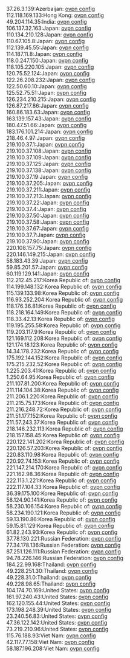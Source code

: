 37.26.3.139:Azerbaijan: [ovpn config](vpn/37_26_3_139.ovpn)  
112.118.169.133:Hong Kong: [ovpn config](vpn/112_118_169_133.ovpn)  
49.204.114.35:India: [ovpn config](vpn/49_204_114_35.ovpn)  
106.137.32.163:Japan: [ovpn config](vpn/106_137_32_163.ovpn)  
110.134.210.128:Japan: [ovpn config](vpn/110_134_210_128.ovpn)  
110.67.105.8:Japan: [ovpn config](vpn/110_67_105_8.ovpn)  
112.139.45.55:Japan: [ovpn config](vpn/112_139_45_55.ovpn)  
114.187.11.8:Japan: [ovpn config](vpn/114_187_11_8.ovpn)  
118.0.247.150:Japan: [ovpn config](vpn/118_0_247_150.ovpn)  
118.105.220.105:Japan: [ovpn config](vpn/118_105_220_105.ovpn)  
120.75.52.124:Japan: [ovpn config](vpn/120_75_52_124.ovpn)  
122.26.208.232:Japan: [ovpn config](vpn/122_26_208_232.ovpn)  
122.50.60.10:Japan: [ovpn config](vpn/122_50_60_10.ovpn)  
125.52.75.51:Japan: [ovpn config](vpn/125_52_75_51.ovpn)  
126.234.210.215:Japan: [ovpn config](vpn/126_234_210_215.ovpn)  
126.87.217.86:Japan: [ovpn config](vpn/126_87_217_86.ovpn)  
160.86.183.63:Japan: [ovpn config](vpn/160_86_183_63.ovpn)  
163.139.157.43:Japan: [ovpn config](vpn/163_139_157_43.ovpn)  
180.47.51.66:Japan: [ovpn config](vpn/180_47_51_66.ovpn)  
183.176.101.214:Japan: [ovpn config](vpn/183_176_101_214.ovpn)  
218.46.4.97:Japan: [ovpn config](vpn/218_46_4_97.ovpn)  
219.100.37.1:Japan: [ovpn config](vpn/219_100_37_1.ovpn)  
219.100.37.108:Japan: [ovpn config](vpn/219_100_37_108.ovpn)  
219.100.37.109:Japan: [ovpn config](vpn/219_100_37_109.ovpn)  
219.100.37.125:Japan: [ovpn config](vpn/219_100_37_125.ovpn)  
219.100.37.138:Japan: [ovpn config](vpn/219_100_37_138.ovpn)  
219.100.37.19:Japan: [ovpn config](vpn/219_100_37_19.ovpn)  
219.100.37.205:Japan: [ovpn config](vpn/219_100_37_205.ovpn)  
219.100.37.211:Japan: [ovpn config](vpn/219_100_37_211.ovpn)  
219.100.37.213:Japan: [ovpn config](vpn/219_100_37_213.ovpn)  
219.100.37.22:Japan: [ovpn config](vpn/219_100_37_22.ovpn)  
219.100.37.4:Japan: [ovpn config](vpn/219_100_37_4.ovpn)  
219.100.37.50:Japan: [ovpn config](vpn/219_100_37_50.ovpn)  
219.100.37.58:Japan: [ovpn config](vpn/219_100_37_58.ovpn)  
219.100.37.67:Japan: [ovpn config](vpn/219_100_37_67.ovpn)  
219.100.37.7:Japan: [ovpn config](vpn/219_100_37_7.ovpn)  
219.100.37.90:Japan: [ovpn config](vpn/219_100_37_90.ovpn)  
220.108.157.75:Japan: [ovpn config](vpn/220_108_157_75.ovpn)  
220.146.149.215:Japan: [ovpn config](vpn/220_146_149_215.ovpn)  
58.183.43.39:Japan: [ovpn config](vpn/58_183_43_39.ovpn)  
59.85.201.57:Japan: [ovpn config](vpn/59_85_201_57.ovpn)  
60.119.129.141:Japan: [ovpn config](vpn/60_119_129_141.ovpn)  
112.212.45.217:Korea Republic of: [ovpn config](vpn/112_212_45_217.ovpn)  
114.199.148.132:Korea Republic of: [ovpn config](vpn/114_199_148_132.ovpn)  
115.139.133.98:Korea Republic of: [ovpn config](vpn/115_139_133_98.ovpn)  
116.93.252.204:Korea Republic of: [ovpn config](vpn/116_93_252_204.ovpn)  
118.176.36.81:Korea Republic of: [ovpn config](vpn/118_176_36_81.ovpn)  
118.218.164.149:Korea Republic of: [ovpn config](vpn/118_218_164_149.ovpn)  
118.33.42.13:Korea Republic of: [ovpn config](vpn/118_33_42_13.ovpn)  
119.195.255.58:Korea Republic of: [ovpn config](vpn/119_195_255_58.ovpn)  
119.203.117.9:Korea Republic of: [ovpn config](vpn/119_203_117_9.ovpn)  
121.169.112.208:Korea Republic of: [ovpn config](vpn/121_169_112_208.ovpn)  
121.174.18.123:Korea Republic of: [ovpn config](vpn/121_174_18_123.ovpn)  
14.34.178.232:Korea Republic of: [ovpn config](vpn/14_34_178_232.ovpn)  
175.192.144.152:Korea Republic of: [ovpn config](vpn/175_192_144_152.ovpn)  
175.215.232.52:Korea Republic of: [ovpn config](vpn/175_215_232_52.ovpn)  
1.225.203.41:Korea Republic of: [ovpn config](vpn/1_225_203_41.ovpn)  
1.250.64.95:Korea Republic of: [ovpn config](vpn/1_250_64_95.ovpn)  
211.107.81.200:Korea Republic of: [ovpn config](vpn/211_107_81_200.ovpn)  
211.114.104.38:Korea Republic of: [ovpn config](vpn/211_114_104_38.ovpn)  
211.206.1.220:Korea Republic of: [ovpn config](vpn/211_206_1_220.ovpn)  
211.215.75.173:Korea Republic of: [ovpn config](vpn/211_215_75_173.ovpn)  
211.216.248.72:Korea Republic of: [ovpn config](vpn/211_216_248_72.ovpn)  
211.51.177.152:Korea Republic of: [ovpn config](vpn/211_51_177_152.ovpn)  
211.57.243.37:Korea Republic of: [ovpn config](vpn/211_57_243_37.ovpn)  
218.146.232.113:Korea Republic of: [ovpn config](vpn/218_146_232_113.ovpn)  
218.157.158.45:Korea Republic of: [ovpn config](vpn/218_157_158_45.ovpn)  
220.122.141.202:Korea Republic of: [ovpn config](vpn/220_122_141_202.ovpn)  
220.126.57.203:Korea Republic of: [ovpn config](vpn/220_126_57_203.ovpn)  
220.83.110.98:Korea Republic of: [ovpn config](vpn/220_83_110_98.ovpn)  
220.92.74.153:Korea Republic of: [ovpn config](vpn/220_92_74_153.ovpn)  
221.147.214.170:Korea Republic of: [ovpn config](vpn/221_147_214_170.ovpn)  
221.162.98.36:Korea Republic of: [ovpn config](vpn/221_162_98_36.ovpn)  
222.113.1.221:Korea Republic of: [ovpn config](vpn/222_113_1_221.ovpn)  
222.117.104.33:Korea Republic of: [ovpn config](vpn/222_117_104_33.ovpn)  
36.39.175.100:Korea Republic of: [ovpn config](vpn/36_39_175_100.ovpn)  
58.124.90.141:Korea Republic of: [ovpn config](vpn/58_124_90_141.ovpn)  
58.230.106.154:Korea Republic of: [ovpn config](vpn/58_230_106_154.ovpn)  
58.234.190.121:Korea Republic of: [ovpn config](vpn/58_234_190_121.ovpn)  
59.13.190.86:Korea Republic of: [ovpn config](vpn/59_13_190_86.ovpn)  
59.15.81.129:Korea Republic of: [ovpn config](vpn/59_15_81_129.ovpn)  
61.82.243.93:Korea Republic of: [ovpn config](vpn/61_82_243_93.ovpn)  
37.78.130.221:Russian Federation: [ovpn config](vpn/37_78_130_221.ovpn)  
77.34.178.136:Russian Federation: [ovpn config](vpn/77_34_178_136.ovpn)  
87.251.126.111:Russian Federation: [ovpn config](vpn/87_251_126_111.ovpn)  
94.78.226.146:Russian Federation: [ovpn config](vpn/94_78_226_146.ovpn)  
184.22.99.168:Thailand: [ovpn config](vpn/184_22_99_168.ovpn)  
49.228.251.30:Thailand: [ovpn config](vpn/49_228_251_30.ovpn)  
49.228.31.0:Thailand: [ovpn config](vpn/49_228_31_0.ovpn)  
49.228.98.65:Thailand: [ovpn config](vpn/49_228_98_65.ovpn)  
104.174.70.169:United States: [ovpn config](vpn/104_174_70_169.ovpn)  
161.97.240.43:United States: [ovpn config](vpn/161_97_240_43.ovpn)  
162.120.155.44:United States: [ovpn config](vpn/162_120_155_44.ovpn)  
173.198.248.39:United States: [ovpn config](vpn/173_198_248_39.ovpn)  
23.240.56.83:United States: [ovpn config](vpn/23_240_56_83.ovpn)  
47.36.122.142:United States: [ovpn config](vpn/47_36_122_142.ovpn)  
73.219.210.96:United States: [ovpn config](vpn/73_219_210_96.ovpn)  
115.76.188.93:Viet Nam: [ovpn config](vpn/115_76_188_93.ovpn)  
42.117.77.158:Viet Nam: [ovpn config](vpn/42_117_77_158.ovpn)  
58.187.196.208:Viet Nam: [ovpn config](vpn/58_187_196_208.ovpn)  
